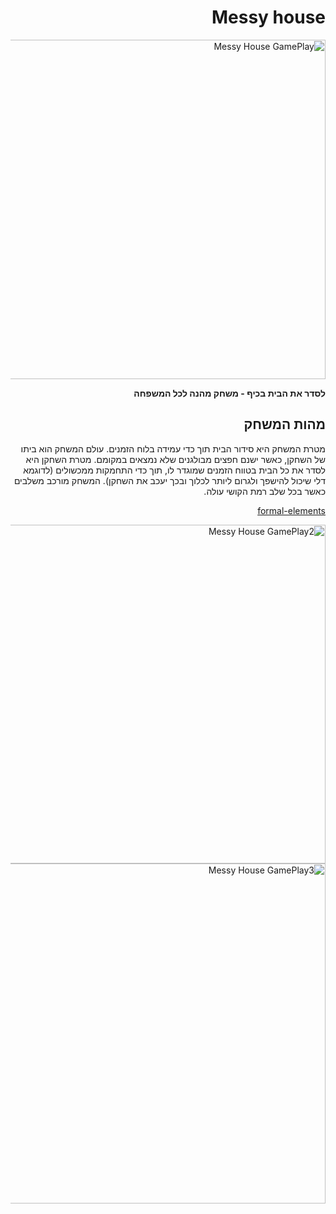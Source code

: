 <div dir='rtl' lang='he'>

# Messy house 
<img width="543" alt="Messy House GamePlay" src="https://github.com/alon-game/Messy-House/assets/73320761/12bcbfd1-a64a-442d-a8ae-f47f16c872c8">

**לסדר את הבית בכיף - משחק מהנה לכל המשפחה**

## מהות המשחק

מטרת המשחק היא סידור הבית תוך כדי עמידה בלוח הזמנים. עולם המשחק הוא ביתו של השחקן, כאשר ישנם חפצים מבולגנים שלא נמצאים במקומם. מטרת השחקן היא לסדר את כל הבית בטווח הזמנים שמוגדר לו, תוך כדי התחמקות ממכשולים (לדוגמא דלי שיכול להישפך ולגרום ליותר לכלוך ובכך יעכב את השחקן). המשחק מורכב משלבים כאשר בכל שלב רמת הקושי עולה.

[formal-elements](formal-elements.md)

<img width="542" alt="Messy House GamePlay2" src="https://github.com/alon-game/Messy-House/assets/73320761/a7270552-ffc3-42c7-a127-fbf2e458a3ea">

<img width="544" alt="Messy House GamePlay3" src="https://github.com/alon-game/Messy-House/assets/73320761/50837cd4-7343-46d5-b004-23a01660de38">
